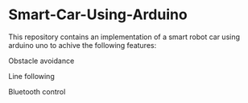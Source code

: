 # Smart-Car-Using-Arduino

This repository contains an implementation of a smart robot car using arduino uno to achive the following features:

Obstacle avoidance

Line following

Bluetooth control
